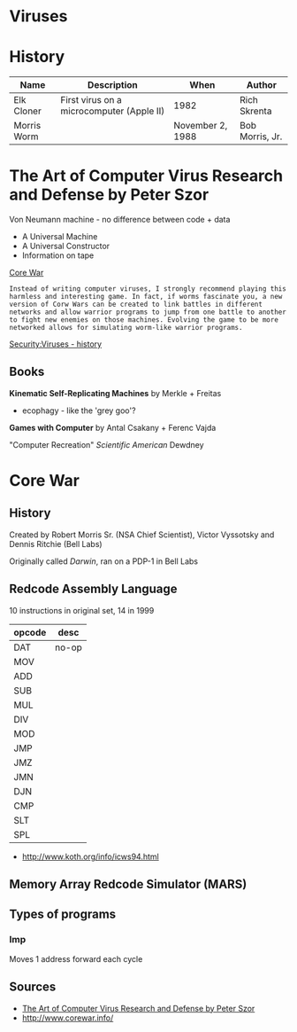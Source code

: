 # Viruses

# History

Name        | Description                               | When             | Author
---         | ---                                       | ---              | ---
Elk Cloner  | First virus on a microcomputer (Apple II) | 1982             | Rich Skrenta
Morris Worm |                                           | November 2, 1988 | Bob Morris, Jr.




# The Art of Computer Virus Research and Defense by Peter Szor

Von Neumann machine - no difference between code + data

* A Universal Machine
* A Universal Constructor
* Information on tape


[Core War](core_war.md)

``Instead of writing computer viruses, I strongly recommend playing this harmless and interesting game. In fact, if worms fascinate you, a new version of Corw Wars can be created to link battles in different networks and allow warrior programs to jump from one battle to another to fight new enemies on those machines. Evolving the game to be more networked allows for simulating worm-like warrior programs.``

[Security:Viruses - history](viruses.md)

## Books
__Kinematic Self-Replicating Machines__ by Merkle + Freitas

* ecophagy - like the 'grey goo'?


__Games with Computer__ by Antal Csakany + Ferenc Vajda

"Computer Recreation" *Scientific American* Dewdney

# Core War

## History
Created by Robert Morris Sr. (NSA Chief Scientist), Victor Vyssotsky and Dennis Ritchie (Bell Labs)

Originally called *Darwin*,  ran on a PDP-1 in Bell Labs

## Redcode Assembly Language

10 instructions in original set, 14 in 1999

<!-- TODO fill desc -->

opcode | desc
---    | ---
DAT    | no-op
MOV    |
ADD    |
SUB    |
MUL    |
DIV    |
MOD    |
JMP    |
JMZ    |
JMN    |
DJN    |
CMP    |
SLT    |
SPL    |

- <http://www.koth.org/info/icws94.html>
## Memory Array Redcode Simulator (MARS)

## Types of programs

### Imp
Moves 1 address forward each cycle

## Sources

- [The Art of Computer Virus Research and Defense by Peter Szor](security/viruses.md#the-art-of-computer-virus-research-and-defense-by-peter-szor)
- <http://www.corewar.info/>
